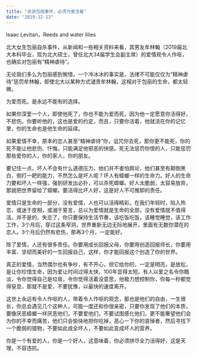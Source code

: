 ```yaml
---
title: "说说包丽事件，必须为爱活着"
date: "2019-12-13"
---
```


Isaac Levitan，Reeds and water lilies

  

北大女生包丽自杀事件，从新闻和一些相关资料来看，其男友牟林翰（2019届北大本科毕业，现为北大硕士，曾任北大34届学生会副主席）的爱情观令人作呕，也确实对包丽有“精神虐待”。  

  

无论我们多么为包丽感到惋惜，一个冷冰冰的事实是，法律不可能仅仅为“精神虐待”惩罚牟林翰，即使北大以某种方式谴责牟林翰，这相对于包丽的生命，都太轻微。

  

为爱而死。是永远不能有的选择。

  

如果你深爱一个人，即使他死了，你也不能为爱而死，因为他一定愿意你活得好，不悲伤。你要听他的，这也是爱的约定，而且，只要你活着，他就活在你的记忆里，你的生命也是他生命的延续。

  

如果爱情不幸，原本的恋人甚至“精神虐待”你，诅咒你去死，那你更不能死，你的死不能让他悲伤、忏悔，只能满足他邪恶的快感。死无法惩罚你恨的人，只能惩罚那些爱你的人，你的家人，你的朋友。

  

要记住一点，坏人不会有什么道德压力，他们并不害怕舆论，他们甚至有颠倒黑白，倒打一耙的能力，不然怎么是坏人呢？坏人有蟑螂一样的生命力。好人的生命力要和坏人一样强，强到研发出必扑，可以杀死蟑螂。好人太脆弱，太容易放弃，那就把世界留给了蟑螂。要活得比坏人好，这是好人不可推卸的责任。

  

爱情只是生命的一部分，没有爱情，人也可以活得精彩。在我们年轻时，陷入热恋，或迷于皮相，或溺于誓言，总以为爱情就是生命的全部，没有爱情就不值得活。并不是的，失恋了，你只要保持生活节奏，该吃饭吃饭，该睡觉睡觉，该工作工作，3个月后，穿过这条窄洞，世界重新无边无际地展开，里面有无数你潜在的恋人。3个月后仍然有悲伤，那再3个月，一定能好。  

  

除了爱情，人还有很多责任。你要用成长回报父母，你要用创造回报师长，你要用丰富、坚韧而美好的一生回报自己，这样，你才能回报这个创造了你的世界。  

  

真正的爱情，当然偶尔也有争吵，有不开心，但它给你的，一定是明亮，是放松，是让你珍惜生命，因为爱让时间过得太快，100年显得太短。有人以爱之名令你黯淡，令你觉得自己是垃圾，令你觉得活着没意思，他极力想控制你，你每一秒都觉得窒息，那就不是爱，不要犹豫，以最快的速度离开。

  

这世上永远有令人作呕的人，带着令人作呕的观念，那也是他们的自由，一生很长，你总会遇见几个这种人，可能一度还和你很亲密，只要你发现了他们的本质，要像厌恶蟑螂一样厌恶他们，不要爱他们，不要试图感化他们，更不能奢望他们会为你的不幸而痛苦，他们只会愉快地把你吃掉，恶心一下你的哀悼者，然后寻找下一个脆弱的猎物，不要如此成全坏人，不要如此变成坏人的营养。  

  

你是一个有爱的人，你是一个好人，这意味着，你必须拼尽全力活得好，这是天理，不容违抗。

